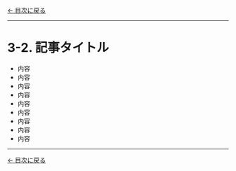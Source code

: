 [← 目次に戻る](../README.md)

---

# 3-2. 記事タイトル

* 内容
* 内容
* 内容
* 内容
* 内容
* 内容
* 内容
* 内容
* 内容


---

[← 目次に戻る](../README.md)

